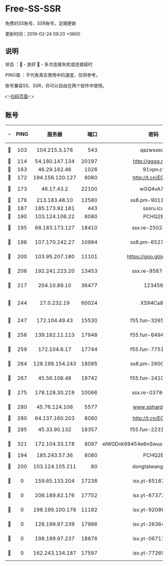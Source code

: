 # Free-SS-SSR

免费的SS账号、SSR账号，定期更新

更新时间：2019-02-24 09:20 +0800

## 说明

状态     ：🙂 - 良好 🙁 - 多次连接失败或连接超时

PING值   ：不代表真实使用中的速度，仅供参考。

账号兼容SS、SSR，你可以自由在两个软件中使用。

👉[扫码页面](https://liesauer.github.io/free-ss-ssr.github.io/)👈

## 账号

|-|PING|服务器|端口|密码|加密方式|区域|
|:----:|:----:|:-----:|-----:|:----:|:----:|:----:|
|🙂|103|104.215.3.176|543|qazwsxedc|aes-256-gcm|JP|
|🙂|114|54.180.147.134|20197|http://gggg.rocks|chacha20|KR|
|🙂|163|46.29.162.46|1026|91vpn.cf|rc4-md5|RU|
|🙂|172|194.156.120.127|8080|http://t.cn/EGJIyrl|rc4-md5|RU|
|🙂|173|46.17.43.2|22100|wGQ4vA7D|aes-256-gcm|RU|
|🙂|176|213.183.48.10|12580|ss8.pm-90110063|rc4-md5|RU|
|🙂|187|185.173.92.181|443|sssru.icu|rc4-md5|RU|
|🙂|190|103.124.106.22|8080|PCHQ2E|rc4-md5|US|
|🙂|195|68.183.173.127|18410|ssx.re-25024639|aes-256-cfb|US|
|🙂|196|107.170.242.27|10984|ss8.pm-65278892|aes-256-cfb|US|
|🙂|200|103.95.207.180|11101|https://goo.gl/m1zu1p|chacha20-ietf|CN|
|🙂|206|192.241.223.20|13453|ssx.re-95874126|aes-256-cfb|US|
|🙂|217|204.10.89.10|36477|123456|aes-256-cfb|US|
|🙂|244|27.0.232.19|60024|XS94Ca8K|xchacha20-ietf-poly1305|HK|
|🙂|247|172.104.49.43|15530|f55.fun-32654062|aes-256-cfb|SG|
|🙂|256|139.162.11.113|17948|f55.fun-64941452|aes-256-cfb|SG|
|🙂|259|172.104.6.17|17744|f55.fun-77515486|aes-256-cfb|US|
|🙂|264|128.199.154.243|18085|ss8.pm-26006115|aes-256-cfb|SG|
|🙂|267|45.56.106.48|19742|f55.fun-24105973|aes-256-cfb|US|
|🙂|275|178.128.30.219|10066|ssx.re-03786233|aes-256-cfb|SG|
|🙂|280|45.76.124.108|5577|www.sphard.com|aes-256-cfb|AU|
|🙂|280|64.137.160.203|8080|http://t.cn/EGJIyrl|rc4-md5|CA|
|🙂|285|45.33.90.132|18357|f55.fun-22315113|aes-256-cfb|US|
|🙂|321|172.104.33.178|8097|eIW0Dnk69454e6nSwuspv9DmS201tQ0D|aes-256-cfb|SG|
|🙂|194|185.243.57.36|8080|PCHQ2E|rc4-md5|US|
|🙂|200|103.124.105.211|80|dongtaiwang.com|aes-256-cfb|US|
|🙁|0|159.65.133.204|17238|isx.yt-65187427|aes-256-cfb|SG|
|🙁|0|206.189.82.176|17752|isx.yt-67377098|aes-256-cfb|SG|
|🙁|0|198.199.100.178|11182|isx.yt-92086037|aes-256-cfb|US|
|🙁|0|128.199.97.239|17986|isx.yt-26364145|aes-256-cfb|SG|
|🙁|0|198.199.97.237|18876|isx.yt-06711151|aes-256-cfb|US|
|🙁|0|162.243.134.187|17597|isx.yt-77269149|aes-256-cfb|US|
